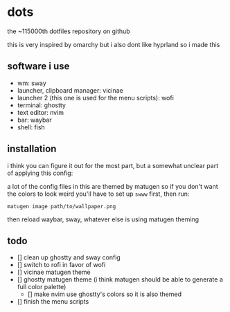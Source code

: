 # dots
the ~115000th dotfiles repository on github

this is very inspired by omarchy but i also dont like hyprland so i made this
## software i use
- wm: sway
- launcher, clipboard manager: vicinae
- launcher 2 (this one is used for the menu scripts): wofi
- terminal: ghostty
- text editor: nvim
- bar: waybar
- shell: fish
## installation
i think you can figure it out for the most part, but a somewhat unclear part of applying this config:

a lot of the config files in this are themed by matugen so if you don't want the colors to look weird you'll have to set up `swww` first, then run:
```
matugen image path/to/wallpaper.png
```
then reload waybar, sway, whatever else is using matugen theming
## todo
- [] clean up ghostty and sway config
- [] switch to rofi in favor of wofi
- [] vicinae matugen theme
- [] ghostty matugen theme (i think matugen should be able to generate a full color palette)
  - [] make nvim use ghostty's colors so it is also themed
- [] finish the menu scripts
